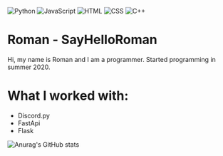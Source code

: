 

![Python](https://img.shields.io/badge/-Python-%230075a8?logo=python&logoColor=white&style=flat-square) ![JavaScript](https://img.shields.io/badge/-JavaScript-%23e9d54c?logo=javascript&logoColor=white&style=flat-square) ![HTML](https://img.shields.io/badge/-HTML-%23de4b25?logo=html5&logoColor=white&style=flat-square) ![CSS](https://img.shields.io/badge/-CSS-%230174b8?logo=css3&logoColor=white&style=flat-square)
![C++](https://img.shields.io/badge/-c++-00599C?logo=cplusplus&logoColor=white&style=for-the-badge)

# Roman - SayHelloRoman

Hi, my name is Roman and I am a programmer. Started programming in summer 2020.

# What I worked with:
- Discord.py
- FastApi
- Flask

![Anurag's GitHub stats](https://github-readme-stats.vercel.app/api?username=SayHelloRoman&show_icons=true&theme=radical)
